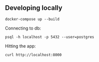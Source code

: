 ## Developing locally
```
docker-compose up --build
```
Connecting to db:
```
psql -h localhost -p 5432 --user=postgres
```
Hitting the app:
```
curl http://localhost:8000
```
